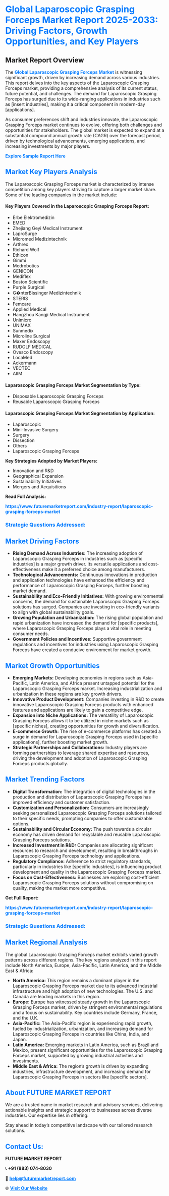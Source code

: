 <h1 style="color: #007BFF;">Global Laparoscopic Grasping Forceps Market Report 2025-2033: Driving Factors, Growth Opportunities, and Key Players</h1>

<section id="overview">
<h2>Market Report Overview</h2>
<p>The <a href="https://www.futuremarketreport.com/industry-report/laparoscopic-grasping-forceps-market" style="color: #007BFF; text-decoration: none;"><strong>Global Laparoscopic Grasping Forceps Market</strong></a> is witnessing significant growth, driven by increasing demand across various industries. This report delves into the key aspects of the Laparoscopic Grasping Forceps market, providing a comprehensive analysis of its current status, future potential, and challenges. The demand for Laparoscopic Grasping Forceps has surged due to its wide-ranging applications in industries such as [insert industries], making it a critical component in modern-day [applications].</p>
<p>As consumer preferences shift and industries innovate, the Laparoscopic Grasping Forceps market continues to evolve, offering both challenges and opportunities for stakeholders. The global market is expected to expand at a substantial compound annual growth rate (CAGR) over the forecast period, driven by technological advancements, emerging applications, and increasing investments by major players.</p>
</section>

<section id="overview">
<p><a href="https://www.futuremarketreport.com/request-sample/reportId=124155" style="color: #007BFF; text-decoration: none;"><strong>Explore Sample Report Here</strong></a></p>
</section>

<section id="key-players">
<h2 style="color: #007BFF;">Market Key Players Analysis</h2>
<p>The Laparoscopic Grasping Forceps market is characterized by intense competition among key players striving to capture a larger market share. Some of the leading companies in the market include:</p>
<h4>Key Players Covered in the Laparoscopic Grasping Forceps Report:</h4>
<ul><li>Erbe Elektromedizin</li><li>EMED</li><li>Zhejiang Geyi Medical Instrument</li><li>LaproSurge</li><li>Micromed Medizintechnik</li><li>Arthrex</li><li>Richard Wolf</li><li>Ethicon</li><li>Gimmi</li><li>Medrobotics</li><li>GENICON</li><li>Mediflex</li><li>Boston Scientific</li><li>Purple Surgical</li><li>G�nterBissinger Medizintechnik</li><li>STERIS</li><li>Femcare</li><li>Applied Medical</li><li>Hangzhou Kangji Medical Instrument</li><li>Unimicro</li><li>UNIMAX</li><li>Sunmedix</li><li>Microline Surgical</li><li>Maxer Endoscopy</li><li>RUDOLF MEDICAL</li><li>Ovesco Endoscopy</li><li>LocaMed</li><li>Ackermann</li><li>VECTEC</li><li>AIIM</li></ul>
<h4>Laparoscopic Grasping Forceps Market Segmentation by Type:</h4>
<ul><li>Disposable Laparoscopic Grasping Forceps</li><li>Reusable Laparoscopic Grasping Forceps</li></ul>

<h4>Laparoscopic Grasping Forceps Market Segmentation by Application:</h4>
<ul><li>Laparoscopic</li><li>Mini-Invasive Surgery</li><li>Surgery</li><li>Dissection</li><li>Others</li><li>Laparoscopic Grasping Forceps</li></ul>
<p><strong>Key Strategies Adopted by Market Players:</strong></p>
<ul>
<li>Innovation and R&D</li>
<li>Geographical Expansion</li>
<li>Sustainability Initiatives</li>
<li>Mergers and Acquisitions</li>
</ul>
</section>

<section>
<p><strong>Read Full Analysis: </strong></p><a href="https://www.futuremarketreport.com/industry-report/laparoscopic-grasping-forceps-market" style="color: #007BFF; text-decoration: none;"><strong>https://www.futuremarketreport.com/industry-report/laparoscopic-grasping-forceps-market</strong></a>
<h3 style="color: #007BFF;">Strategic Questions Addressed:</h3>
</section>

<section id="driving-factors">
<h2 style="color: #007BFF;">Market Driving Factors</h2>
<ul>
<li><strong>Rising Demand Across Industries:</strong> The increasing adoption of Laparoscopic Grasping Forceps in industries such as [specific industries] is a major growth driver. Its versatile applications and cost-effectiveness make it a preferred choice among manufacturers.</li>
<li><strong>Technological Advancements:</strong> Continuous innovations in production and application technologies have enhanced the efficiency and performance of Laparoscopic Grasping Forceps, further boosting market demand.</li>
<li><strong>Sustainability and Eco-Friendly Initiatives:</strong> With growing environmental concerns, the demand for sustainable Laparoscopic Grasping Forceps solutions has surged. Companies are investing in eco-friendly variants to align with global sustainability goals.</li>
<li><strong>Growing Population and Urbanization:</strong> The rising global population and rapid urbanization have increased the demand for [specific products], where Laparoscopic Grasping Forceps plays a vital role in meeting consumer needs.</li>
<li><strong>Government Policies and Incentives:</strong> Supportive government regulations and incentives for industries using Laparoscopic Grasping Forceps have created a conducive environment for market growth.</li>
</ul>
</section>

<section id="growth-opportunities">
<h2 style="color: #007BFF;">Market Growth Opportunities</h2>
<ul>
<li><strong>Emerging Markets:</strong> Developing economies in regions such as Asia-Pacific, Latin America, and Africa present untapped potential for the Laparoscopic Grasping Forceps market. Increasing industrialization and urbanization in these regions are key growth drivers.</li>
<li><strong>Innovative Product Development:</strong> Companies investing in R&D to create innovative Laparoscopic Grasping Forceps products with enhanced features and applications are likely to gain a competitive edge.</li>
<li><strong>Expansion into Niche Applications:</strong> The versatility of Laparoscopic Grasping Forceps allows it to be utilized in niche markets such as [specific niches], creating opportunities for growth and diversification.</li>
<li><strong>E-commerce Growth:</strong> The rise of e-commerce platforms has created a surge in demand for Laparoscopic Grasping Forceps used in [specific applications], further boosting market growth.</li>
<li><strong>Strategic Partnerships and Collaborations:</strong> Industry players are forming partnerships to leverage shared expertise and resources, driving the development and adoption of Laparoscopic Grasping Forceps products globally.</li>
</ul>
</section>

<section id="trending-factors">
<h2 style="color: #007BFF;">Market Trending Factors</h2>
<ul>
<li><strong>Digital Transformation:</strong> The integration of digital technologies in the production and distribution of Laparoscopic Grasping Forceps has improved efficiency and customer satisfaction.</li>
<li><strong>Customization and Personalization:</strong> Consumers are increasingly seeking personalized Laparoscopic Grasping Forceps solutions tailored to their specific needs, prompting companies to offer customizable options.</li>
<li><strong>Sustainability and Circular Economy:</strong> The push towards a circular economy has driven demand for recyclable and reusable Laparoscopic Grasping Forceps solutions.</li>
<li><strong>Increased Investment in R&D:</strong> Companies are allocating significant resources to research and development, resulting in breakthroughs in Laparoscopic Grasping Forceps technology and applications.</li>
<li><strong>Regulatory Compliance:</strong> Adherence to strict regulatory standards, particularly in industries like [specific industries], is influencing product development and quality in the Laparoscopic Grasping Forceps market.</li>
<li><strong>Focus on Cost-Effectiveness:</strong> Businesses are exploring cost-efficient Laparoscopic Grasping Forceps solutions without compromising on quality, making the market more competitive.</li>
</ul>
</section>

<section>
<p><strong>Get Full Report: </strong></p><a href="https://www.futuremarketreport.com/industry-report/laparoscopic-grasping-forceps-market" style="color: #007BFF; text-decoration: none;"><strong>https://www.futuremarketreport.com/industry-report/laparoscopic-grasping-forceps-market</strong></a>
<h3 style="color: #007BFF;">Strategic Questions Addressed:</h3>
</section>


<section id="regional-analysis">
<h2 style="color: #007BFF;">Market Regional Analysis</h2>
<p>The global Laparoscopic Grasping Forceps market exhibits varied growth patterns across different regions. The key regions analyzed in this report include North America, Europe, Asia-Pacific, Latin America, and the Middle East & Africa:</p>
<ul>
<li><strong>North America:</strong> This region remains a dominant player in the Laparoscopic Grasping Forceps market due to its advanced industrial infrastructure and high adoption of new technologies. The U.S. and Canada are leading markets in this region.</li>
<li><strong>Europe:</strong> Europe has witnessed steady growth in the Laparoscopic Grasping Forceps market, driven by stringent environmental regulations and a focus on sustainability. Key countries include Germany, France, and the U.K.</li>
<li><strong>Asia-Pacific:</strong> The Asia-Pacific region is experiencing rapid growth, fueled by industrialization, urbanization, and increasing demand for Laparoscopic Grasping Forceps in countries like China, India, and Japan.</li>
<li><strong>Latin America:</strong> Emerging markets in Latin America, such as Brazil and Mexico, present significant opportunities for the Laparoscopic Grasping Forceps market, supported by growing industrial activities and investments.</li>
<li><strong>Middle East & Africa:</strong> The region’s growth is driven by expanding industries, infrastructure development, and increasing demand for Laparoscopic Grasping Forceps in sectors like [specific sectors].</li>
</ul>
</section>

<footer>
<h2 style="color: #007BFF;">About FUTURE MARKET REPORT</h2>
<p>We are a trusted name in market research and advisory services, delivering actionable insights and strategic support to businesses across diverse industries. Our expertise lies in offering:</p>

<p>Stay ahead in today’s competitive landscape with our tailored research solutions.</p>

<h2 style="color: #007BFF;">Contact Us:</h2>
<p><strong>FUTURE MARKET REPORT</strong></p>
<p>📞 <strong>+91 (883) 074-8030</strong></p>
<p>📧 <strong><a href="mailto:help@futuremarketreport.com" style="color: #007BFF;">help@futuremarketreport.com</a></strong></p>
<p>🌐 <strong><a href="https://www.futuremarketreport.com/" style="color: #007BFF;">Visit Our Website</a></strong></p>
</footer>